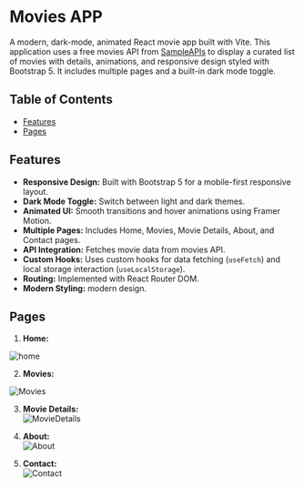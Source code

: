 # Movies APP

A modern, dark-mode, animated React movie app built with Vite. This application uses a free movies API from [SampleAPIs](https://api.sampleapis.com) to display a curated list of movies with details, animations, and responsive design styled with Bootstrap 5. It includes multiple pages and a built-in dark mode toggle.

## Table of Contents

- [Features](#features)
- [Pages](#pages)



## Features

- **Responsive Design:** Built with Bootstrap 5 for a mobile-first responsive layout.
- **Dark Mode Toggle:** Switch between light and dark themes.
- **Animated UI:** Smooth transitions and hover animations using Framer Motion.
- **Multiple Pages:** Includes Home, Movies, Movie Details, About, and Contact pages.
- **API Integration:** Fetches movie data from movies API.
- **Custom Hooks:** Uses custom hooks for data fetching (`useFetch`) and local storage interaction (`useLocalStorage`).
- **Routing:** Implemented with React Router DOM.
- **Modern Styling:** modern design.

## Pages

1. **Home:**  

![home](https://github.com/user-attachments/assets/7407e8a4-aab2-4892-8a1e-8c906f1ec927)

2. **Movies:**  
 
![Movies](https://github.com/user-attachments/assets/bf4ebfaa-8b58-429f-b2d6-e6c15595ceb8)

3. **Movie Details:**  
![MovieDetails](https://github.com/user-attachments/assets/40f19446-32ef-4b43-b4fb-10a5b1f42c3d)


4. **About:**  
![About](https://github.com/user-attachments/assets/fcd5ff36-ea90-4625-aae3-0eddb3ccab29)


5. **Contact:**  
![Contact](https://github.com/user-attachments/assets/72014586-5595-4f73-bb1a-62e859ac8fa2)

